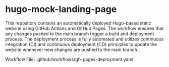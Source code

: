 # hugo-mock-landing-page

This repository contains an automatically deployed Hugo-based static website using GitHub Actions and GitHub Pages. The workflow ensures that any changes pushed to the main branch trigger a build and deployment process. The deployment process is fully automated and utilizes continuous integration (CI) and continuous deployment (CD) principles to update the website whenever new changes are pushed to the main branch.

Workflow File: .github/workflows/gh-pages-deployment.yaml
